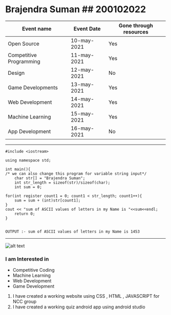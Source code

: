 # Brajendra Suman        ## 200102022

|       Event name      | Event Date  |Gone through resources|
|-----------------------|-------------|----------------------|
|      Open Source      | 10-may-2021 |          Yes         |
|Competitive Programming| 11-may-2021 |          Yes         |  
|         Design        | 12-may-2021 |          No          |
|    Game Developments  | 13-may-2021 |          Yes         |
|     Web Development   | 14-may-2021 |          Yes         |
|     Machine Learning  | 15-may-2021 |          Yes         |
|     App Development   | 16-may-2021 |          No          |

---
``` 
#include <iostream>

using namespace std;

int main(){
/* we can also change this program for variable string input*/
    char str[] = "Brajendra Suman"; 
    int str_length = sizeof(str)/sizeof(char);
    int sum = 0;
    
for(int register count1 = 0; count1 < str_length; count1++){
    sum = sum + (int)str[count1];
}
cout << "sum of ASCII values of letters in my Name is "<<sum<<endl;
    return 0;
}


OUTPUT :- sum of ASCII values of letters in my Name is 1453 
```
---


![alt text](https://github.com/codingiitg/open_source_submission/blob/main/coding-club%20logo.png "coding club logo")

### I am Interested in
- Competitive Coding 
- Machine Learning 
- Web Development 
- Game Development 

1. I have created a working website using CSS , HTML , JAVASCRIPT for NCC group
2. I have created a working quiz android app using android studio





